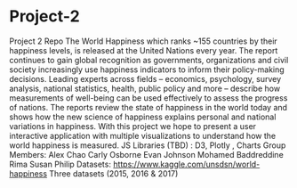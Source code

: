 # Project-2
Project 2 Repo
The World Happiness which ranks ~155 countries by their happiness levels, is released at the United Nations every year.
The report continues to gain global recognition as governments, organizations and civil society increasingly use happiness indicators to inform their policy-making decisions. Leading experts across fields – economics, psychology, survey analysis, national statistics, health, public policy and more – describe how measurements of well-being can be used effectively to assess the progress of nations.
The reports review the state of happiness in the world today and shows how the new science of happiness explains personal and national variations in happiness.
With this project we hope to present a user interactive application with multiple visualizations to understand how the world happiness is measured.
JS Libraries (TBD) : D3, Plotly , Charts
Group Members:
Alex Chao
Carly Osborne
Evan Johnson
Mohamed Baddreddine
Rima Susan Philip
Datasets:
https://www.kaggle.com/unsdsn/world-happiness
Three datasets (2015, 2016 & 2017)
